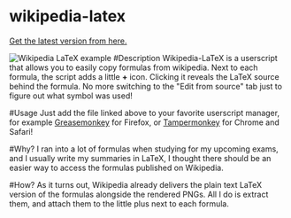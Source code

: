 # wikipedia-latex
[Get the latest version from here.]()


![Wikipedia LaTeX example](https://cloud.githubusercontent.com/assets/2178959/15872638/b92e3876-2cfa-11e6-95b0-c03f89733c9f.png)
#Description
Wikipedia-LaTeX is a userscript that allows you to easily copy formulas from wikipedia. Next to each formula, the script adds a little **+** icon. Clicking it reveals the LaTeX source behind the formula. No more switching to the "Edit from source" tab just to figure out what symbol was used!

#Usage
Just add the file linked above to your favorite userscript manager, for example [Greasemonkey](http://www.greasespot.net) for Firefox, or [Tampermonkey](http://www.greasespot.net) for Chrome and Safari!

#Why?
I ran into a lot of formulas when studying for my upcoming exams, and I usually write my summaries in LaTeX, I thought there should be an easier way to access the formulas published on Wikipedia.

#How?
As it turns out, Wikipedia already delivers the plain text LaTeX version of the formulas alongside the rendered PNGs. All I do is extract them, and attach them to the little plus next to each formula.
